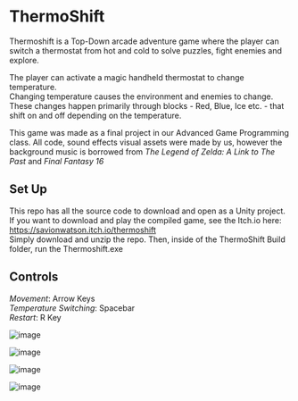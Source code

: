 # ThermoShift
 
Thermoshift is a Top-Down arcade adventure game where the player can switch a thermostat from hot and cold to solve puzzles, fight enemies and explore.  

The player can activate a magic handheld thermostat to change temperature.  
Changing temperature causes the environment and enemies to change. These changes happen primarily through blocks - Red, Blue, Ice etc. - that shift on and off depending on the temperature. 

This game was made as a final project in our Advanced Game Programming class. 
All code, sound effects visual assets were made by us, however the background music is borrowed from _The Legend of Zelda: A Link to The Past_ and  _Final Fantasy 16_

## Set Up  
This repo has all the source code to download and open as a Unity project. <br>
If you want to download and play the compiled game, see the Itch.io here: https://savionwatson.itch.io/thermoshift <br>
Simply download and unzip the repo. Then, inside of the ThermoShift Build folder, run the Thermoshift.exe <br>

## Controls 
_Movement_: Arrow Keys <br>
_Temperature Switching_: Spacebar <br>
_Restart_: R Key <br>

![image](https://github.com/AKolari/ThermoShift/assets/72318904/a4eee23b-1cea-4f57-8cc5-d802e8842ac7)

![image](https://github.com/AKolari/ThermoShift/assets/72318904/b7a0a171-4934-44fa-9fa0-15e7003029ae)

![image](https://github.com/AKolari/ThermoShift/assets/72318904/62db9906-9937-470c-82db-be841fece5c5)

![image](https://github.com/AKolari/ThermoShift/assets/72318904/50c5b5eb-2853-40ec-9c06-d21d5e709e38)



